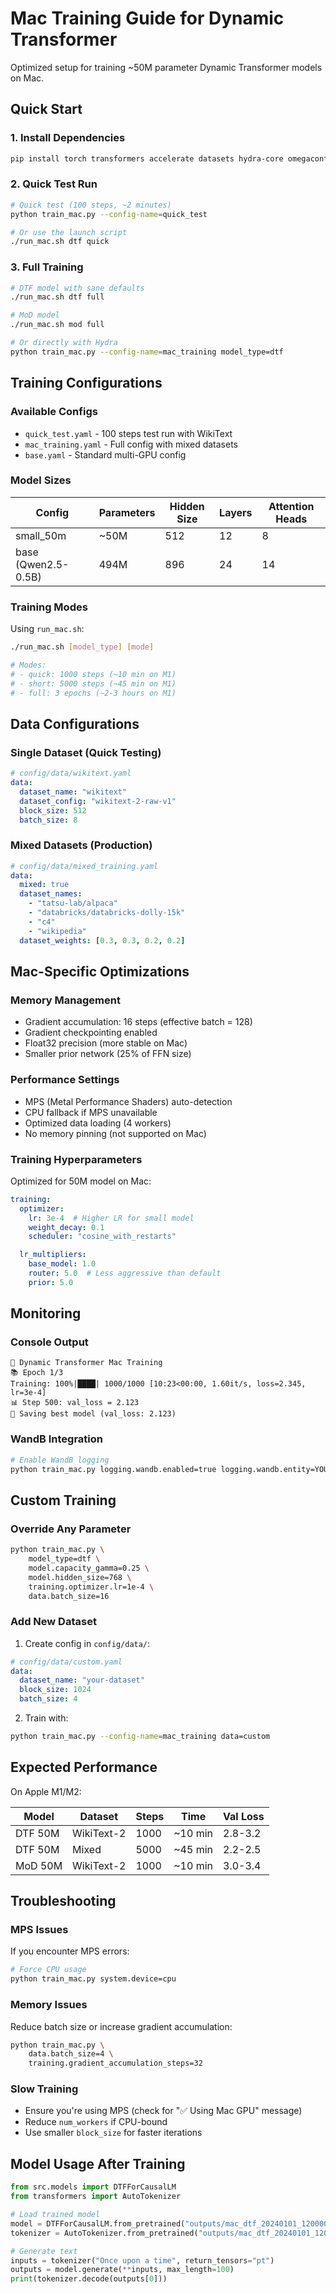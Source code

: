 # Mac Training Guide for Dynamic Transformer

Optimized setup for training ~50M parameter Dynamic Transformer models on Mac.

## Quick Start

### 1. Install Dependencies

```bash
pip install torch transformers accelerate datasets hydra-core omegaconf wandb tqdm
```

### 2. Quick Test Run

```bash
# Quick test (100 steps, ~2 minutes)
python train_mac.py --config-name=quick_test

# Or use the launch script
./run_mac.sh dtf quick
```

### 3. Full Training

```bash
# DTF model with sane defaults
./run_mac.sh dtf full

# MoD model
./run_mac.sh mod full

# Or directly with Hydra
python train_mac.py --config-name=mac_training model_type=dtf
```

## Training Configurations

### Available Configs

- `quick_test.yaml` - 100 steps test run with WikiText
- `mac_training.yaml` - Full config with mixed datasets
- `base.yaml` - Standard multi-GPU config

### Model Sizes

| Config | Parameters | Hidden Size | Layers | Attention Heads |
|--------|-----------|------------|--------|-----------------|
| small_50m | ~50M | 512 | 12 | 8 |
| base (Qwen2.5-0.5B) | 494M | 896 | 24 | 14 |

### Training Modes

Using `run_mac.sh`:

```bash
./run_mac.sh [model_type] [mode]

# Modes:
# - quick: 1000 steps (~10 min on M1)
# - short: 5000 steps (~45 min on M1)
# - full: 3 epochs (~2-3 hours on M1)
```

## Data Configurations

### Single Dataset (Quick Testing)

```yaml
# config/data/wikitext.yaml
data:
  dataset_name: "wikitext"
  dataset_config: "wikitext-2-raw-v1"
  block_size: 512
  batch_size: 8
```

### Mixed Datasets (Production)

```yaml
# config/data/mixed_training.yaml
data:
  mixed: true
  dataset_names:
    - "tatsu-lab/alpaca"
    - "databricks/databricks-dolly-15k"
    - "c4"
    - "wikipedia"
  dataset_weights: [0.3, 0.3, 0.2, 0.2]
```

## Mac-Specific Optimizations

### Memory Management

- Gradient accumulation: 16 steps (effective batch = 128)
- Gradient checkpointing enabled
- Float32 precision (more stable on Mac)
- Smaller prior network (25% of FFN size)

### Performance Settings

- MPS (Metal Performance Shaders) auto-detection
- CPU fallback if MPS unavailable
- Optimized data loading (4 workers)
- No memory pinning (not supported on Mac)

### Training Hyperparameters

Optimized for 50M model on Mac:

```yaml
training:
  optimizer:
    lr: 3e-4  # Higher LR for small model
    weight_decay: 0.1
    scheduler: "cosine_with_restarts"

  lr_multipliers:
    base_model: 1.0
    router: 5.0  # Less aggressive than default
    prior: 5.0
```

## Monitoring

### Console Output

```
🚀 Dynamic Transformer Mac Training
📚 Epoch 1/3
Training: 100%|████| 1000/1000 [10:23<00:00, 1.60it/s, loss=2.345, lr=3e-4]
📊 Step 500: val_loss = 2.123
💾 Saving best model (val_loss: 2.123)
```

### WandB Integration

```bash
# Enable WandB logging
python train_mac.py logging.wandb.enabled=true logging.wandb.entity=YOUR_ENTITY
```

## Custom Training

### Override Any Parameter

```bash
python train_mac.py \
    model_type=dtf \
    model.capacity_gamma=0.25 \
    model.hidden_size=768 \
    training.optimizer.lr=1e-4 \
    data.batch_size=16
```

### Add New Dataset

1. Create config in `config/data/`:
```yaml
# config/data/custom.yaml
data:
  dataset_name: "your-dataset"
  block_size: 1024
  batch_size: 4
```

2. Train with:
```bash
python train_mac.py --config-name=mac_training data=custom
```

## Expected Performance

On Apple M1/M2:

| Model | Dataset | Steps | Time | Val Loss |
|-------|---------|-------|------|----------|
| DTF 50M | WikiText-2 | 1000 | ~10 min | 2.8-3.2 |
| DTF 50M | Mixed | 5000 | ~45 min | 2.2-2.5 |
| MoD 50M | WikiText-2 | 1000 | ~10 min | 3.0-3.4 |

## Troubleshooting

### MPS Issues

If you encounter MPS errors:
```bash
# Force CPU usage
python train_mac.py system.device=cpu
```

### Memory Issues

Reduce batch size or increase gradient accumulation:
```bash
python train_mac.py \
    data.batch_size=4 \
    training.gradient_accumulation_steps=32
```

### Slow Training

- Ensure you're using MPS (check for "✅ Using Mac GPU" message)
- Reduce `num_workers` if CPU-bound
- Use smaller `block_size` for faster iterations

## Model Usage After Training

```python
from src.models import DTFForCausalLM
from transformers import AutoTokenizer

# Load trained model
model = DTFForCausalLM.from_pretrained("outputs/mac_dtf_20240101_120000/best_model")
tokenizer = AutoTokenizer.from_pretrained("outputs/mac_dtf_20240101_120000/best_model")

# Generate text
inputs = tokenizer("Once upon a time", return_tensors="pt")
outputs = model.generate(**inputs, max_length=100)
print(tokenizer.decode(outputs[0]))
```